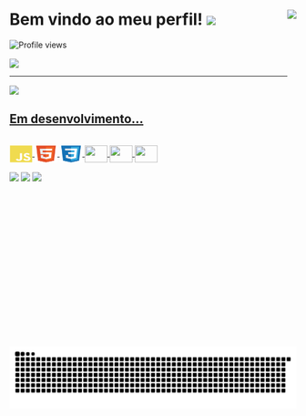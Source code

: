 
<div>
<img align="right" height="590em"                 src="https://raw.githubusercontent.com/gist/Kyoudan/1d01245b4611644123191b48fc36383a/raw/eadaf4591246bb5dc8e81d245cc5b0f8e55aa8d5/pao.svg"/>
  
<h1 align="left">Bem vindo ao meu perfil! <img src="https://raw.githubusercontent.com/kaueMarques/kaueMarques/master/hi.gif" height="30px"></h1>
  
<p align="left"> <img src="https://komarev.com/ghpvc/?username=Kyoudano&color=red" alt="Profile views" /> </p>
  
  <a href="https://github.com/Kyoudan">
  <img height="150em" align="center"
       src="https://github-readme-stats.vercel.app/api?username=Kyoudan&show_icons=true&theme=dark&include_all_commits=true&count_private=true"/>
  
  <hr />
  
  <img height="150em" align="center"
       src="https://github-readme-stats.vercel.app/api/top-langs/?username=Kyoudan&layout=compact&langs_count=7&theme=dark"/>
  
 </div>
  
 
  
 
  <div>
 
   <h2 align="left">Em desenvolvimento...</h2>

  </div>
   
  
   
  <br />
 
 <div>
    <img  align="center"  height="30" width="40" src="https://raw.githubusercontent.com/devicons/devicon/master/icons/javascript/javascript-plain.svg" />
    <img  align="center"  height="30" width="40" src="https://raw.githubusercontent.com/devicons/devicon/master/icons/html5/html5-original.svg" />
    <img  align="center"  height="30" width="40" src="https://raw.githubusercontent.com/devicons/devicon/master/icons/css3/css3-original.svg" />
    <img  align="center"  height="30" width="40" src="https://cdn.jsdelivr.net/gh/devicons/devicon/icons/bootstrap/bootstrap-original.svg" />
    <img  align="center"  height="30" width="40" src="https://cdn.jsdelivr.net/gh/devicons/devicon/icons/react/react-original.svg" />
    <img  align="center"  height="30" width="40" src="https://cdn.jsdelivr.net/gh/devicons/devicon/icons/php/php-plain.svg" />
 </div>
 
 <br />

  
<div>
  <a href="https://www.instagram.com/guuh_raff/" target="_blank"><img src="https://img.shields.io/badge/-Instagram-%23E4405F?style=for-the-badge&logo=instagram&logoColor=white" target="_blank"></a>
 	<a href="https://www.twitch.tv/fizzhl" target="_blank"><img src="https://img.shields.io/badge/Twitch-9146FF?style=for-the-badge&logo=twitch&logoColor=white" target="_blank"></a>
 <a href="https://discord.gg/yJdxPwb79H" target="_blank"><img src="https://img.shields.io/badge/Discord-7289DA?style=for-the-badge&logo=discord&logoColor=white" target="_blank"></a> 
 </div>
   
    
   ##
 
 ![Snake animation](https://github.com/Kyoudan/Kyoudan/blob/output/github-contribution-grid-snake.svg)
 

